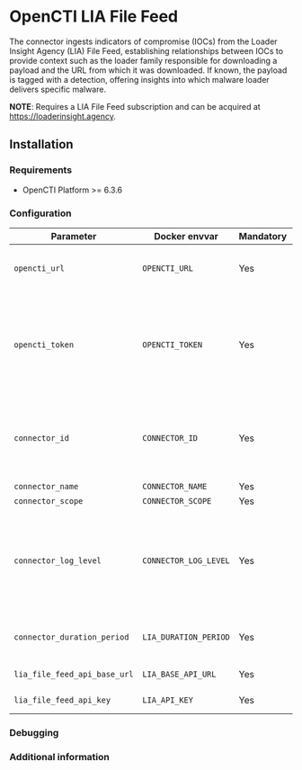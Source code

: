 # OpenCTI LIA File Feed

The connector ingests indicators of compromise (IOCs) from the Loader Insight Agency (LIA) File Feed, establishing
relationships between IOCs to provide context such as the loader family responsible for downloading a payload and the
URL from which it was downloaded. If known, the payload is tagged with a detection, offering insights into which malware
loader delivers specific malware.

**NOTE**: Requires a LIA File Feed subscription and can be acquired at https://loaderinsight.agency.

## Installation

### Requirements

- OpenCTI Platform >= 6.3.6

### Configuration

| Parameter                    | Docker envvar         | Mandatory | Description                                                                                   |
|------------------------------|-----------------------|-----------|-----------------------------------------------------------------------------------------------|
| `opencti_url`                | `OPENCTI_URL`         | Yes       | The URL of the OpenCTI platform.                                                              |
| `opencti_token`              | `OPENCTI_TOKEN`       | Yes       | The default admin token configured in the OpenCTI platform parameters file.                   |
| `connector_id`               | `CONNECTOR_ID`        | Yes       | A valid arbitrary `UUIDv4` that must be unique for this connector.                            |
| `connector_name`             | `CONNECTOR_NAME`      | Yes       |                                                                                               |
| `connector_scope`            | `CONNECTOR_SCOPE`     | Yes       |                                                                                               |
| `connector_log_level`        | `CONNECTOR_LOG_LEVEL` | Yes       | The log level for this connector, could be `debug`, `info`, `warn` or `error` (less verbose). |
| `connector_duration_period`  | `LIA_DURATION_PERIOD` | Yes       | Interval between collection requests                                                          |
| `lia_file_feed_api_base_url` | `LIA_BASE_API_URL`    | Yes       | The LIA API URL                                                                               |
| `lia_file_feed_api_key`      | `LIA_API_KEY`         | Yes       | Your LIA API KEY                                                                              |

### Debugging ###

<!-- Any additional information to help future users debug and report detailed issues concerning this connector -->

### Additional information

<!--
Any additional information about this connector
* What information is ingested/updated/changed
* What should the user take into account when using this connector
* ...
-->

